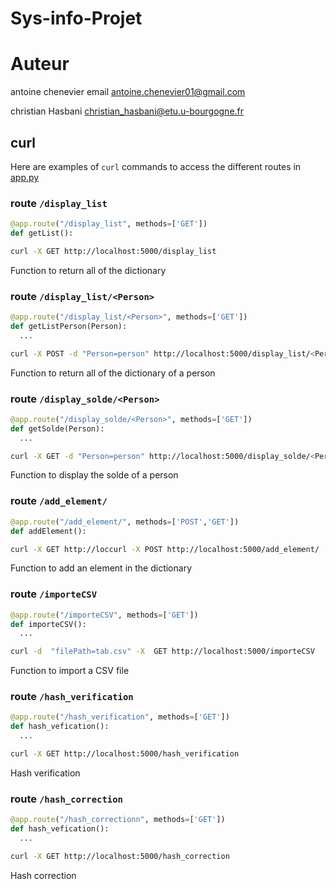 # Sys-info-Projet

# Auteur

antoine chenevier
email antoine.chenevier01@gmail.com

christian Hasbani
christian_hasbani@etu.u-bourgogne.fr

## curl

Here are examples of `curl` commands to access the different routes in [app.py](./app.py)

### route `/display_list`

```python
@app.route("/display_list", methods=['GET'])
def getList():
```

```bash
curl -X GET http://localhost:5000/display_list
```

Function to return all of the dictionary

### route `/display_list/<Person>`

```python
@app.route("/display_list/<Person>", methods=['GET'])
def getListPerson(Person):
  ...
```

```bash
curl -X POST -d "Person=person" http://localhost:5000/display_list/<Person>
```

Function to return all of the dictionary of a person

### route `/display_solde/<Person>`

```python
@app.route("/display_solde/<Person>", methods=['GET'])
def getSolde(Person):
  ...
```

```bash
curl -X GET -d "Person=person" http://localhost:5000/display_solde/<Person>
```

Function to display  the solde of a person

### route `/add_element/`

```python
@app.route("/add_element/", methods=['POST','GET'])
def addElement():
```

```bash
curl -X GET http://loccurl -X POST http://localhost:5000/add_element/ -d "p1=christian&p2=antoine&solde=10"
```

Function to add an element in the dictionary

### route `/importeCSV`

```python
@app.route("/importeCSV", methods=['GET'])
def importeCSV():
  ...
```

```bash
curl -d  "filePath=tab.csv" -X  GET http://localhost:5000/importeCSV

```

Function to import a CSV file

### route `/hash_verification`

```python
@app.route("/hash_verification", methods=['GET'])
def hash_vefication():
  ...
```

```bash
curl -X GET http://localhost:5000/hash_verification
```

Hash verification

### route `/hash_correction`

```python
@app.route("/hash_correctionn", methods=['GET'])
def hash_vefication():
  ...
```

```bash
curl -X GET http://localhost:5000/hash_correction
```

Hash correction
